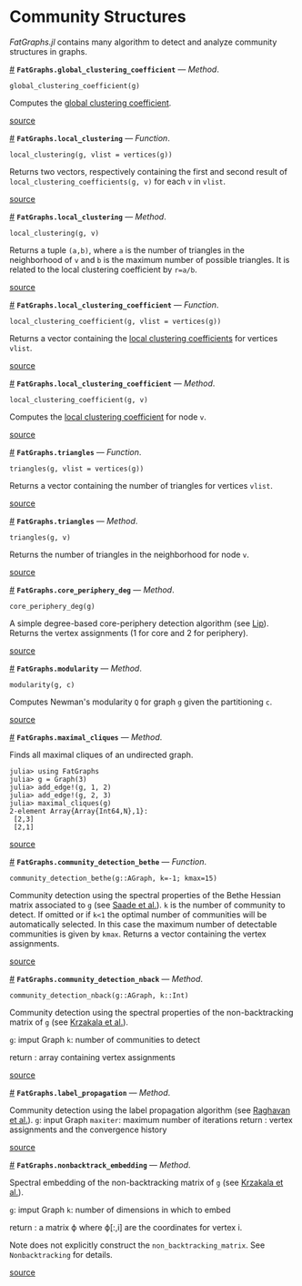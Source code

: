 
<a id='Community-Structures-1'></a>

# Community Structures


*FatGraphs.jl* contains many algorithm to detect and analyze community structures in graphs.

<a id='FatGraphs.global_clustering_coefficient-Tuple{Union{FatGraphs.ADiGraph,FatGraphs.AGraph}}' href='#FatGraphs.global_clustering_coefficient-Tuple{Union{FatGraphs.ADiGraph,FatGraphs.AGraph}}'>#</a>
**`FatGraphs.global_clustering_coefficient`** &mdash; *Method*.



```
global_clustering_coefficient(g)
```

Computes the [global clustering coefficient](https://en.wikipedia.org/wiki/Clustering_coefficient).


<a target='_blank' href='https://github.com/CarloLucibello/FatGraphs.jl/tree/d24f6e27b50b6b0ed47bf33a6887df23218dda7f/docs/../src/community/clustering.jl#L75-L79' class='documenter-source'>source</a><br>

<a id='FatGraphs.local_clustering' href='#FatGraphs.local_clustering'>#</a>
**`FatGraphs.local_clustering`** &mdash; *Function*.



```
local_clustering(g, vlist = vertices(g))
```

Returns two vectors, respectively containing  the first and second result of `local_clustering_coefficients(g, v)` for each `v` in `vlist`.


<a target='_blank' href='https://github.com/CarloLucibello/FatGraphs.jl/tree/d24f6e27b50b6b0ed47bf33a6887df23218dda7f/docs/../src/community/clustering.jl#L50-L55' class='documenter-source'>source</a><br>

<a id='FatGraphs.local_clustering-Tuple{Union{FatGraphs.ADiGraph,FatGraphs.AGraph},Integer}' href='#FatGraphs.local_clustering-Tuple{Union{FatGraphs.ADiGraph,FatGraphs.AGraph},Integer}'>#</a>
**`FatGraphs.local_clustering`** &mdash; *Method*.



```
local_clustering(g, v)
```

Returns a tuple `(a,b)`, where `a` is the number of triangles in the neighborhood of `v` and `b` is the maximum number of possible triangles. It is related to the local clustering coefficient  by `r=a/b`.


<a target='_blank' href='https://github.com/CarloLucibello/FatGraphs.jl/tree/d24f6e27b50b6b0ed47bf33a6887df23218dda7f/docs/../src/community/clustering.jl#L12-L18' class='documenter-source'>source</a><br>

<a id='FatGraphs.local_clustering_coefficient' href='#FatGraphs.local_clustering_coefficient'>#</a>
**`FatGraphs.local_clustering_coefficient`** &mdash; *Function*.



```
local_clustering_coefficient(g, vlist = vertices(g))
```

Returns a vector containing  the [local clustering coefficients](https://en.wikipedia.org/wiki/Clustering_coefficient) for vertices `vlist`.


<a target='_blank' href='https://github.com/CarloLucibello/FatGraphs.jl/tree/d24f6e27b50b6b0ed47bf33a6887df23218dda7f/docs/../src/community/clustering.jl#L43-L47' class='documenter-source'>source</a><br>

<a id='FatGraphs.local_clustering_coefficient-Tuple{Union{FatGraphs.ADiGraph,FatGraphs.AGraph},Integer}' href='#FatGraphs.local_clustering_coefficient-Tuple{Union{FatGraphs.ADiGraph,FatGraphs.AGraph},Integer}'>#</a>
**`FatGraphs.local_clustering_coefficient`** &mdash; *Method*.



```
local_clustering_coefficient(g, v)
```

Computes the [local clustering coefficient](https://en.wikipedia.org/wiki/Clustering_coefficient) for node `v`.


<a target='_blank' href='https://github.com/CarloLucibello/FatGraphs.jl/tree/d24f6e27b50b6b0ed47bf33a6887df23218dda7f/docs/../src/community/clustering.jl#L1-L5' class='documenter-source'>source</a><br>

<a id='FatGraphs.triangles' href='#FatGraphs.triangles'>#</a>
**`FatGraphs.triangles`** &mdash; *Function*.



```
triangles(g, vlist = vertices(g))
```

Returns a vector containing the number of triangles for vertices `vlist`.


<a target='_blank' href='https://github.com/CarloLucibello/FatGraphs.jl/tree/d24f6e27b50b6b0ed47bf33a6887df23218dda7f/docs/../src/community/clustering.jl#L67-L71' class='documenter-source'>source</a><br>

<a id='FatGraphs.triangles-Tuple{Union{FatGraphs.ADiGraph,FatGraphs.AGraph},Integer}' href='#FatGraphs.triangles-Tuple{Union{FatGraphs.ADiGraph,FatGraphs.AGraph},Integer}'>#</a>
**`FatGraphs.triangles`** &mdash; *Method*.



```
triangles(g, v)
```

Returns the number of triangles in the neighborhood for node `v`.


<a target='_blank' href='https://github.com/CarloLucibello/FatGraphs.jl/tree/d24f6e27b50b6b0ed47bf33a6887df23218dda7f/docs/../src/community/clustering.jl#L35-L39' class='documenter-source'>source</a><br>

<a id='FatGraphs.core_periphery_deg-Tuple{FatGraphs.AGraph}' href='#FatGraphs.core_periphery_deg-Tuple{FatGraphs.AGraph}'>#</a>
**`FatGraphs.core_periphery_deg`** &mdash; *Method*.



```
core_periphery_deg(g)
```

A simple degree-based core-periphery detection algorithm (see [Lip](http://arxiv.org/abs/1102.5511)). Returns the vertex assignments (1 for core and 2 for periphery).


<a target='_blank' href='https://github.com/CarloLucibello/FatGraphs.jl/tree/d24f6e27b50b6b0ed47bf33a6887df23218dda7f/docs/../src/community/core-periphery.jl#L1-L6' class='documenter-source'>source</a><br>

<a id='FatGraphs.modularity-Tuple{FatGraphs.AGraph,Any}' href='#FatGraphs.modularity-Tuple{FatGraphs.AGraph,Any}'>#</a>
**`FatGraphs.modularity`** &mdash; *Method*.



```
modularity(g, c)
```

Computes Newman's modularity `Q` for graph `g` given the partitioning `c`.


<a target='_blank' href='https://github.com/CarloLucibello/FatGraphs.jl/tree/d24f6e27b50b6b0ed47bf33a6887df23218dda7f/docs/../src/community/modularity.jl#L1-L6' class='documenter-source'>source</a><br>

<a id='FatGraphs.maximal_cliques-Tuple{FatGraphs.AGraph}' href='#FatGraphs.maximal_cliques-Tuple{FatGraphs.AGraph}'>#</a>
**`FatGraphs.maximal_cliques`** &mdash; *Method*.



Finds all maximal cliques of an undirected graph.

```
julia> using FatGraphs
julia> g = Graph(3)
julia> add_edge!(g, 1, 2)
julia> add_edge!(g, 2, 3)
julia> maximal_cliques(g)
2-element Array{Array{Int64,N},1}:
 [2,3]
 [2,1]
```


<a target='_blank' href='https://github.com/CarloLucibello/FatGraphs.jl/tree/d24f6e27b50b6b0ed47bf33a6887df23218dda7f/docs/../src/community/cliques.jl#L8-L21' class='documenter-source'>source</a><br>

<a id='FatGraphs.community_detection_bethe' href='#FatGraphs.community_detection_bethe'>#</a>
**`FatGraphs.community_detection_bethe`** &mdash; *Function*.



```
community_detection_bethe(g::AGraph, k=-1; kmax=15)
```

Community detection using the spectral properties of the Bethe Hessian matrix associated to `g` (see [Saade et al.](http://papers.nips.cc/paper/5520-spectral-clustering-of-graphs-with-the-bethe-hessian)). `k` is the number of community to detect. If omitted or if `k<1` the optimal number of communities will be automatically selected. In this case the maximum number of detectable communities is given by `kmax`. Returns a vector containing the vertex assignments.


<a target='_blank' href='https://github.com/CarloLucibello/FatGraphs.jl/tree/d24f6e27b50b6b0ed47bf33a6887df23218dda7f/docs/../src/community/detection.jl#L64-L73' class='documenter-source'>source</a><br>

<a id='FatGraphs.community_detection_nback-Tuple{FatGraphs.AGraph,Int64}' href='#FatGraphs.community_detection_nback-Tuple{FatGraphs.AGraph,Int64}'>#</a>
**`FatGraphs.community_detection_nback`** &mdash; *Method*.



```
community_detection_nback(g::AGraph, k::Int)
```

Community detection using the spectral properties of the non-backtracking matrix of `g` (see [Krzakala et al.](http://www.pnas.org/content/110/52/20935.short)).

`g`: imput Graph `k`: number of communities to detect

return : array containing vertex assignments


<a target='_blank' href='https://github.com/CarloLucibello/FatGraphs.jl/tree/d24f6e27b50b6b0ed47bf33a6887df23218dda7f/docs/../src/community/detection.jl#L1-L11' class='documenter-source'>source</a><br>

<a id='FatGraphs.label_propagation-Tuple{Union{FatGraphs.ADiGraph,FatGraphs.AGraph}}' href='#FatGraphs.label_propagation-Tuple{Union{FatGraphs.ADiGraph,FatGraphs.AGraph}}'>#</a>
**`FatGraphs.label_propagation`** &mdash; *Method*.



Community detection using the label propagation algorithm (see [Raghavan et al.](http://arxiv.org/abs/0709.2938)). `g`: input Graph `maxiter`: maximum number of iterations return : vertex assignments and the convergence history


<a target='_blank' href='https://github.com/CarloLucibello/FatGraphs.jl/tree/d24f6e27b50b6b0ed47bf33a6887df23218dda7f/docs/../src/community/detection.jl#L92-L97' class='documenter-source'>source</a><br>

<a id='FatGraphs.nonbacktrack_embedding-Tuple{FatGraphs.AGraph,Int64}' href='#FatGraphs.nonbacktrack_embedding-Tuple{FatGraphs.AGraph,Int64}'>#</a>
**`FatGraphs.nonbacktrack_embedding`** &mdash; *Method*.



Spectral embedding of the non-backtracking matrix of `g` (see [Krzakala et al.](http://www.pnas.org/content/110/52/20935.short)).

`g`: imput Graph `k`: number of dimensions in which to embed

return : a matrix ϕ where ϕ[:,i] are the coordinates for vertex i.

Note does not explicitly construct the `non_backtracking_matrix`. See `Nonbacktracking` for details.


<a target='_blank' href='https://github.com/CarloLucibello/FatGraphs.jl/tree/d24f6e27b50b6b0ed47bf33a6887df23218dda7f/docs/../src/community/detection.jl#L35-L47' class='documenter-source'>source</a><br>

